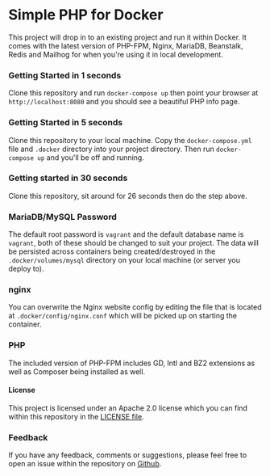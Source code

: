 # Simple PHP for Docker

This project will drop in to an existing project and run it within Docker. It
comes with the latest version of PHP-FPM, Nginx, MariaDB, Beanstalk, Redis and
Mailhog for when you're using it in local development.


### Getting Started in 1 seconds

Clone this repository and run `docker-compose up` then point your browser at `http://localhost:8080` and you should see a beautiful PHP info page.


### Getting Started in 5 seconds

Clone this repository to your local machine. Copy the `docker-compose.yml`
file and `.docker` directory into your project directory. Then run
`docker-compose up` and you'll be off and running.


### Getting started in 30 seconds

Clone this repository, sit around for 26 seconds then do the step above.


### MariaDB/MySQL Password

The default root password is `vagrant` and the default database name is `vagrant`,
both of these should be changed to suit your project. The data will be persisted
across containers being created/destroyed in the `.docker/volumes/mysql`
directory on your local machine (or server you deploy to).


### nginx

You can overwrite the Nginx website config by editing the file that is located at
`.docker/config/nginx.conf` which will be picked up on starting the container.


### PHP

The included version of PHP-FPM includes GD, Intl and BZ2 extensions as well as
Composer being installed as well.


#### License

This project is licensed under an Apache 2.0 license which you can find within
this repository in the [LICENSE file](https://github.com/ssx/docker-simple-php/blob/master/LICENSE).

### Feedback

If you have any feedback, comments or suggestions, please feel free to open an
issue within the repository on [Github](https://github.com/ssx/docker-simple-php).
